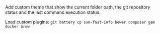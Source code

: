 Add custom theme that show the current folder path, the git repository status and the last command execution status.

Load custom plugins: ```git battery cp svn-fast-info bower composer gem docker brew```
